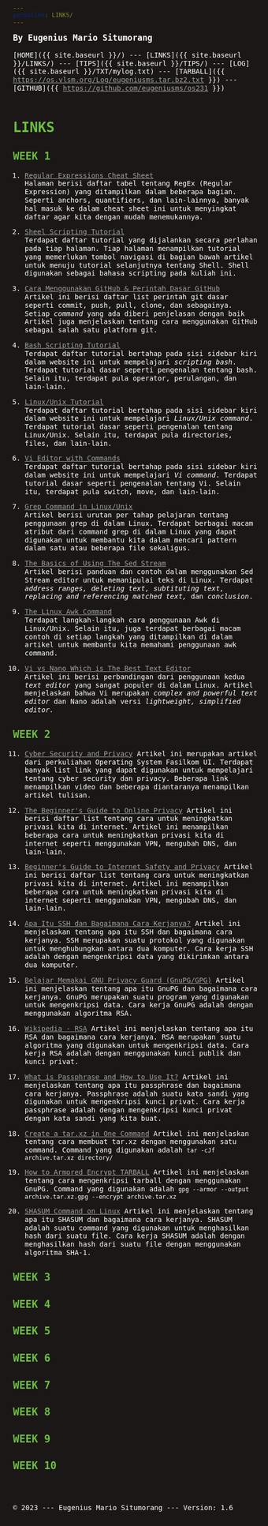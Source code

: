 ```yaml
---
permalink: LINKS/
---
```

<style>
html, *, body {
  background-color: hsl(0, 10%, 10%);
  line-height: 120%;
  color: white;
  font-family: monospace, courier;
}
h1, h2 {
  color: hsl(100, 50%, 50%);
}
a {
  color: #a0a0a0;
  text-decoration: underline;
}
a:hover {
  color: white;
}
</style>
<span style="color:white; font-weight:bold; font-size:larger;">By Eugenius Mario Situmorang</span>
<br><br>
[HOME]({{ site.baseurl }}/) ---
[LINKS]({{ site.baseurl }}/LINKS/) ---
[TIPS]({{ site.baseurl }}/TIPS/) ---
[LOG]({{ site.baseurl }}/TXT/mylog.txt) ---
[TARBALL]({{ https://os.vlsm.org/Log/eugeniusms.tar.bz2.txt }}) ---
[GITHUB]({{ https://github.com/eugeniusms/os231 }})
<br>
<hr>

# LINKS

## WEEK 1

1. [Regular Expressions Cheat Sheet](https://cheatography.com/davechild/cheat-sheets/regular-expressions/)<br>
Halaman berisi daftar tabel tentang RegEx (Regular Expression) yang ditampilkan
dalam beberapa bagian. Seperti anchors, quantifiers, dan lain-lainnya, banyak hal masuk
ke dalam cheat sheet ini untuk menyingkat daftar agar kita dengan mudah menemukannya.

2. [Sheel Scripting Tutorial](https://www.shellscript.sh/)<br>
Terdapat daftar tutorial yang dijalankan secara perlahan pada tiap halaman. Tiap halaman
menampilkan tutorial yang memerlukan tombol navigasi di bagian bawah artikel untuk menuju
tutorial selanjutnya tentang Shell. Shell digunakan sebagai bahasa scripting pada kuliah ini.

3. [Cara Menggunakan GitHub & Perintah Dasar GitHub](https://www.hostinger.co.id/tutorial/cara-menggunakan-github-perintah-dasar-github)<br>
Artikel ini berisi daftar list perintah git dasar seperti commit, push, pull,
clone, dan sebagainya. Setiap <i>command</i> yang ada diberi penjelasan dengan baik
Artikel juga menjelaskan tentang cara menggunakan GitHub sebagai salah satu platform git.

4. [Bash Scripting Tutorial](https://www.javatpoint.com/bash)<br>
Terdapat daftar tutorial bertahap pada sisi sidebar kiri dalam website ini
untuk mempelajari <i>scripting bash</i>. Terdapat tutorial dasar seperti 
pengenalan tentang bash. Selain itu, terdapat pula operator, perulangan, dan lain-lain.

5. [Linux/Unix Tutorial](https://www.javatpoint.com/linux-tutorial)<br>
Terdapat daftar tutorial bertahap pada sisi sidebar kiri dalam website ini 
untuk mempelajari <i>Linux/Unix command</i>. Terdapat tutorial dasar seperti
pengenalan tentang Linux/Unix. Selain itu, terdapat pula directories, files, dan lain-lain.

6. [Vi Editor with Commands](https://www.javatpoint.com/vi-editor)<br>
Terdapat daftar tutorial bertahap pada sisi sidebar kiri dalam website ini 
untuk mempelajari <i>Vi command</i>. Terdapat tutorial dasar seperti
pengenalan tentang Vi. Selain itu, terdapat pula switch, move, dan lain-lain.

7. [Grep Command in Linux/Unix](https://www.digitalocean.com/community/tutorials/grep-command-in-linux-unix)<br>
Artikel berisi urutan per tahap pelajaran tentang penggunaan grep di dalam Linux.
Terdapat berbagai macam atribut dari command grep di dalam Linux yang dapat digunakan
untuk membantu kita dalam mencari pattern dalam satu atau beberapa file sekaligus.

8. [The Basics of Using The Sed Stream](https://www.digitalocean.com/community/tutorials/the-basics-of-using-the-sed-stream-editor-to-manipulate-text-in-linux)<br>
Artikel berisi panduan dan contoh dalam menggunakan Sed Stream editor untuk 
memanipulai teks di Linux. Terdapat <i>address ranges, deleting text, subtituting
text, replacing and referencing matched text,</i> dan <i>conclusion</i>.

9. [The Linux Awk Command](https://www.freecodecamp.org/news/the-linux-awk-command-linux-and-unix-usage-syntax-examples/)<br>
Terdapat langkah-langkah cara penggunaan Awk di Linux/Unix. Selain itu,
juga terdapat berbagai macam contoh di setiap langkah yang ditampilkan di dalam
artikel untuk membantu kita memahami penggunaan awk command.

10. [Vi vs Nano Which is The Best Text Editor](https://www.cbtnuggets.com/blog/technology/system-admin/vi-vs-nano-which-is-the-best-text-editor)<br>
Artikel ini berisi perbandingan dari penggunaan kedua <i>text editor</i> yang
sangat populer di dalam Linux. Artikel menjelaskan bahwa Vi merupakan <i>complex
and powerful text editor</i> dan Nano adalah versi <i>lightweight, simplified editor.</i>

## WEEK 2

11. [Cyber Security and Privacy](https://osp4diss.vlsm.org/osp-133.html)
Artikel ini merupakan artikel dari perkuliahan Operating System Fasilkom UI. Terdapat 
banyak list link yang dapat digunakan untuk mempelajari tentang cyber security dan privacy.
Beberapa link menampilkan video dan beberapa diantaranya menampilkan artikel tulisan.

12. [The Beginner's Guide to Online Privacy](https://www.freecodecamp.org/news/the-beginners-guide-to-online-privacy-7149b33c4a3e/)
Artikel ini berisi daftar list tentang cara untuk meningkatkan privasi kita di internet.
Artikel ini menampilkan beberapa cara untuk meningkatkan privasi kita di internet seperti 
menggunakan VPN, mengubah DNS, dan lain-lain.


13. [Beginner's Guide to Internet Safety and Privacy](http://choosetoencrypt.com/privacy/complete-beginners-guide-to-internet-safety-privacy/)
Artikel ini berisi daftar list tentang cara untuk meningkatkan privasi kita di internet.
Artikel ini menampilkan beberapa cara untuk meningkatkan privasi kita di internet seperti
menggunakan VPN, mengubah DNS, dan lain-lain.

14. [Apa Itu SSH dan Bagaimana Cara Kerjanya?](https://www.niagahoster.co.id/blog/apa-itu-ssh/)
Artikel ini menjelaskan tentang apa itu SSH dan bagaimana cara kerjanya. SSH merupakan
suatu protokol yang digunakan untuk menghubungkan antara dua komputer. Cara kerja SSH 
adalah dengan mengenkripsi data yang dikirimkan antara dua komputer.

15. [Belajar Memakai GNU Privacy Guard (GnuPG/GPG)](https://medium.com/kode-dan-kodean/belajar-memakai-gnu-privacy-guard-gnupg-gpg-3944e19dba91)
Artikel ini menjelaskan tentang apa itu GnuPG dan bagaimana cara kerjanya. GnuPG merupakan
suatu program yang digunakan untuk mengenkripsi data. Cara kerja GnuPG adalah dengan
menggunakan algoritma RSA.

16. [Wikipedia - RSA](https://id.wikipedia.org/wiki/RSA)
Artikel ini menjelaskan tentang apa itu RSA dan bagaimana cara kerjanya. RSA merupakan
suatu algoritma yang digunakan untuk mengenkripsi data. Cara kerja RSA adalah dengan
menggunakan kunci publik dan kunci privat.

17. [What is Passphrase and How to Use It?](https://www.ssh.com/academy/ssh/passphrase)
Artikel ini menjelaskan tentang apa itu passphrase dan bagaimana cara kerjanya. Passphrase
adalah suatu kata sandi yang digunakan untuk mengenkripsi kunci privat. Cara kerja passphrase
adalah dengan mengenkripsi kunci privat dengan kata sandi yang kita buat.

18. [Create a tar.xz in One Command](https://stackoverflow.com/questions/18855850/create-a-tar-xz-in-one-command)
Artikel ini menjelaskan tentang cara membuat tar.xz dengan menggunakan satu command.
Command yang digunakan adalah `tar -cJf archive.tar.xz directory/`

19. [How to Armored Encrypt TARBALL](https://osp4diss.vlsm.org/W02-09.html)
Artikel ini menjelaskan tentang cara mengenkripsi tarball dengan menggunakan GnuPG.
Command yang digunakan adalah `gpg --armor --output archive.tar.xz.gpg --encrypt archive.tar.xz`

20. [SHASUM Command on Linux](https://linuxhint.com/shasum-linux/)
Artikel ini menjelaskan tentang apa itu SHASUM dan bagaimana cara kerjanya. SHASUM
adalah suatu command yang digunakan untuk menghasilkan hash dari suatu file. Cara kerja
SHASUM adalah dengan menghasilkan hash dari suatu file dengan menggunakan algoritma SHA-1.

## WEEK 3

## WEEK 4

## WEEK 5

## WEEK 6

## WEEK 7

## WEEK 8

## WEEK 9

## WEEK 10

<br>
<hr>
&copy; 2023 --- Eugenius Mario Situmorang  --- Version: 1.6
<hr>
<br>
